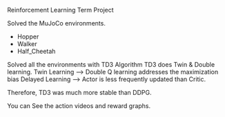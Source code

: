 Reinforcement Learning Term Project

Solved the MuJoCo environments.
- Hopper
- Walker
- Half_Cheetah

Solved all the environments with TD3 Algorithm
TD3 does Twin & Double learning.
Twin Learning --> Double Q learning addresses the maximization bias
Delayed Learning --> Actor is less frequently updated than Critic.

Therefore, TD3 was much more stable than DDPG.

You can See the action videos and reward graphs.
